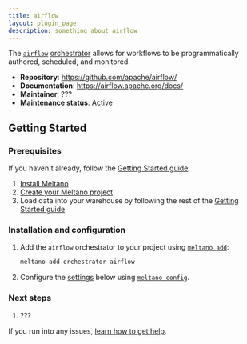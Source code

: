 ```yaml
---
title: airflow
layout: plugin_page
description: something about airflow
---
```


The [`airflow`](https://airflow.apache.org/) [orchestrator](https://docs.meltano.com/orchestration.html) allows for workflows to be programmatically authored, scheduled, and monitored.

- **Repository**: <https://github.com/apache/airflow/>
- **Documentation**: <https://airflow.apache.org/docs/>
- **Maintainer**: ???
- **Maintenance status**: Active

## Getting Started

### Prerequisites

If you haven't already, follow the [Getting Started guide](https://docs.meltano.com/getting-started.html):

1. [Install Meltano](https://docs.meltano.com/getting-started.html#install-meltano)
1. [Create your Meltano project](https://docs.meltano.com/getting-started.html#create-your-meltano-project)
1. Load data into your warehouse by following the rest of the [Getting Started guide](https://docs.meltano.com/getting-started.html).

### Installation and configuration

1. Add the `airflow` orchestrator to your project using [`meltano add`](https://docs.meltano.com/command-line-interface.html#add):

    ```bash
    meltano add orchestrator airflow
    ```

1. Configure the [settings](#settings) below using [`meltano config`](https://docs.meltano.com/command-line-interface.html#config).

### Next steps

1. ???

If you run into any issues, [learn how to get help](https://docs.meltano.com/getting-help.html).
